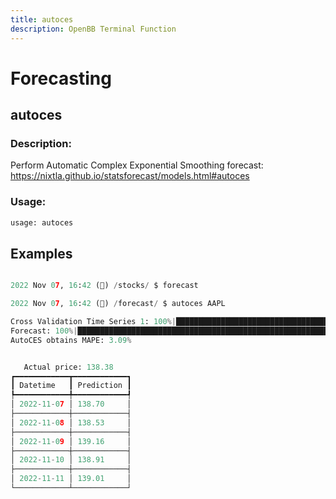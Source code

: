 ```yaml
---
title: autoces
description: OpenBB Terminal Function
---
```


# Forecasting

## autoces

### Description: 

Perform Automatic Complex Exponential Smoothing forecast: https://nixtla.github.io/statsforecast/models.html#autoces

### Usage: 
```python
usage: autoces
```



## Examples

```python

2022 Nov 07, 16:42 (🦋) /stocks/ $ forecast

2022 Nov 07, 16:42 (🦋) /forecast/ $ autoces AAPL

Cross Validation Time Series 1: 100%|█████████████████████████████████████████████████████████████████████████████████████████████████████████████████████████████████████| 115/115 [00:13<00:00,  8.70it/s]
Forecast: 100%|███████████████████████████████████████████████████████████████████████████████████████████████████████████████████████████████████████████████████████████████| 1/1 [00:00<00:00,  3.23it/s]
AutoCES obtains MAPE: 3.09% 


   Actual price: 138.38    
┏━━━━━━━━━━━━┳━━━━━━━━━━━━┓
┃ Datetime   ┃ Prediction ┃
┡━━━━━━━━━━━━╇━━━━━━━━━━━━┩
│ 2022-11-07 │ 138.70     │
├────────────┼────────────┤
│ 2022-11-08 │ 138.53     │
├────────────┼────────────┤
│ 2022-11-09 │ 139.16     │
├────────────┼────────────┤
│ 2022-11-10 │ 138.91     │
├────────────┼────────────┤
│ 2022-11-11 │ 139.01     │
└────────────┴────────────┘

```

